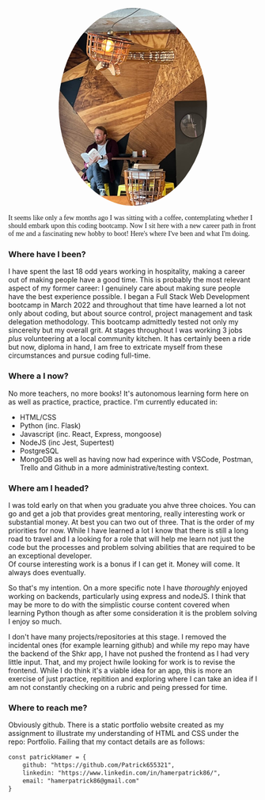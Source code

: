<p align="center">
<img src="./images/readingAtLeague.jpeg" alt="Reading over a coffee" height=400 style="border-radius: 50%" >
</p>
<p style="font-family: Times-New-Roman">
It seems like only a few months ago I was sitting with a coffee, contemplating whether I should embark upon this coding bootcamp. Now I sit here with a new career path in front of me and a fascinating new hobby to boot! Here's where I've been and what I'm doing.
</p>

### **Where have I been?**
I have spent the last 18 odd years working in hospitality, making a career out of making people have a good time. This is probably the most relevant aspect of my former career: I genuinely care about making sure people have the best experience possible. I began a Full Stack Web Development bootcamp in March 2022 and throughout that time have learned a lot not only about coding, but about source control, project management and task delegation methodology.
This bootcamp admittedly tested not only my sincereity but my overall grit. At stages throughout I was working 3 jobs _plus_ volunteering at a local community kitchen. It has certainly been a ride but now, diploma in hand, I am free to extricate myself from these circumstances and pursue coding full-time.

### **Where a I now?**
 No more teachers, no more books! It's autonomous learning form here on as well as practice, practice, practice. I'm currently educated in:  
 - HTML/CSS
 - Python (inc. Flask)
 - Javascript (inc. React, Express, mongoose)
 - NodeJS (inc Jest, Supertest)
 - PostgreSQL
 - MongoDB
as well as having now had experince with VSCode, Postman, Trello and Github in a more administrative/testing context.

### **Where am I headed?**
I was told early on that when you graduate you ahve three choices. You can go and get a job that provides great mentoring, really interesting work or substantial money. At best you can two out of three.
That is the order of my priorities for now. While I have learned a lot I know that there is still a long road to travel and I a looking for a role that will help me learn not just the code but the processes and problem solving abilities that are required to be an exceptional developer.  
Of course interesting work is a bonus if I can get it.
Money will come. It always does eventually.

So that's my intention. On a more specific note I have _thoroughly_ enjoyed working on backends, particularly using express and nodeJS. I think that may be more to do with the simplistic course content covered when learning Python though as after some consideration it is the problem solving I enjoy so much.

I don't have many projects/repositories at this stage. I removed the incidental ones (for example learning github) and while my repo may have the backend of the Shkr app, I have not pushed the frontend as I had very little input. That, and my project hwile looking for work is to revise the frontend. While I do think it's a viable idea for an app, this is more an exercise of just practice, repitition and exploring where I can take an idea if I am not constantly checking on a rubric and peing pressed for time.

### **Where to reach me?**
Obviously github. 
There is a static portfolio website created as my assignment to illustrate my understanding of HTML and CSS under the repo: Portfolio. Failing that my contact details are as follows:
```
const patrickHamer = {
    github: "https://github.com/Patrick655321",
    linkedin: "https://www.linkedin.com/in/hamerpatrick86/",
    email: "hamerpatrick86@gmail.com"
} 
```



 
<!--
**Patrick655321/Patrick655321** is a ✨ _special_ ✨ repository because its `README.md` (this file) appears on your GitHub profile.

Here are some ideas to get you started:

- 🔭 I’m currently working on ...
- 🌱 I’m currently learning ...
- 👯 I’m looking to collaborate on ...
- 🤔 I’m looking for help with ...
- 💬 Ask me about ...
- 📫 How to reach me: ...
- 😄 Pronouns: ...
- ⚡ Fun fact: ...
-->
